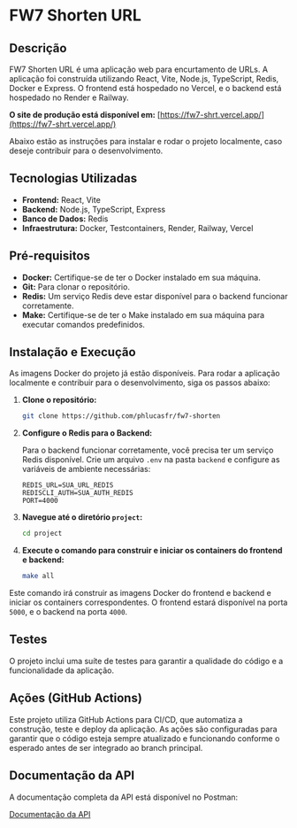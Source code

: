 # FW7 Shorten URL

## Descrição

FW7 Shorten URL é uma aplicação web para encurtamento de URLs. A aplicação foi construída utilizando React, Vite, Node.js, TypeScript, Redis, Docker e Express. O frontend está hospedado no Vercel, e o backend está hospedado no Render e Railway.

**O site de produção está disponível em:** [https://fw7-shrt.vercel.app/](https://fw7-shrt.vercel.app/)

Abaixo estão as instruções para instalar e rodar o projeto localmente, caso deseje contribuir para o desenvolvimento.

## Tecnologias Utilizadas

- **Frontend:** React, Vite
- **Backend:** Node.js, TypeScript, Express
- **Banco de Dados:** Redis
- **Infraestrutura:** Docker, Testcontainers, Render, Railway, Vercel

## Pré-requisitos

- **Docker:** Certifique-se de ter o Docker instalado em sua máquina.
- **Git:** Para clonar o repositório.
- **Redis:** Um serviço Redis deve estar disponível para o backend funcionar corretamente.
- **Make:** Certifique-se de ter o Make instalado em sua máquina para executar comandos predefinidos.

## Instalação e Execução

As imagens Docker do projeto já estão disponíveis. Para rodar a aplicação localmente e contribuir para o desenvolvimento, siga os passos abaixo:

1. **Clone o repositório:**

    ```bash
    git clone https://github.com/phlucasfr/fw7-shorten
    ```

2. **Configure o Redis para o Backend:**

   Para o backend funcionar corretamente, você precisa ter um serviço Redis disponível. Crie um arquivo `.env` na pasta `backend` e configure as variáveis de ambiente necessárias:

    ```plaintext
    REDIS_URL=SUA_URL_REDIS
    REDISCLI_AUTH=SUA_AUTH_REDIS
    PORT=4000
    ```
3. **Navegue até o diretório `project`:**

    ```bash
    cd project
    ```

4. **Execute o comando para construir e iniciar os containers do frontend e backend:**

    ```bash
    make all
    ```

Este comando irá construir as imagens Docker do frontend e backend e iniciar os containers correspondentes. O frontend estará disponível na porta `5000`, e o backend na porta `4000`.

## Testes

O projeto inclui uma suíte de testes para garantir a qualidade do código e a funcionalidade da aplicação.

## Ações (GitHub Actions)
Este projeto utiliza GitHub Actions para CI/CD, que automatiza a construção, teste e deploy da aplicação. As ações são configuradas para garantir que o código esteja sempre atualizado e funcionando conforme o esperado antes de ser integrado ao branch principal.

## Documentação da API

A documentação completa da API está disponível no Postman:

[Documentação da API](https://documenter.getpostman.com/view/29417482/2sA3s9D8MG)
